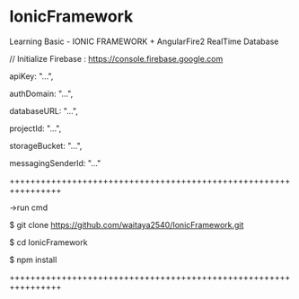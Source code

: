 # IonicFramework
Learning Basic - IONIC FRAMEWORK + AngularFire2 RealTime Database

// Initialize Firebase : https://console.firebase.google.com

  apiKey: "...",

  authDomain: "...",

  databaseURL: "...",

  projectId: "...",

  storageBucket: "...",

  messagingSenderId: "..."

  ++++++++++++++++++++++++++++++++++++++++++++++++++++++++++++++++
  
  ->run cmd
  
  $ git clone https://github.com/waitaya2540/IonicFramework.git
  
  $ cd IonicFramework
  
  $ npm install
  
  ++++++++++++++++++++++++++++++++++++++++++++++++++++++++++++++++
